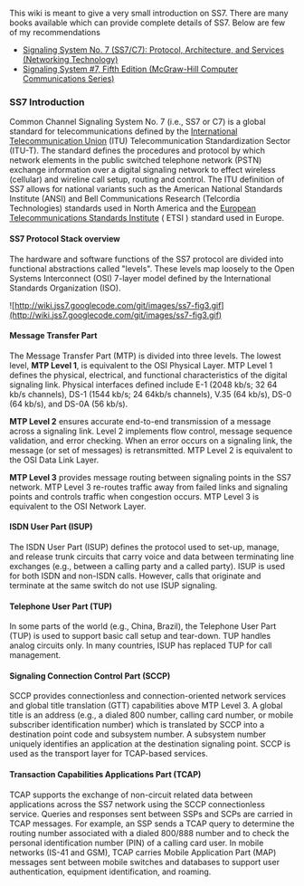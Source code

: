 This wiki is meant to give a very small introduction on SS7. There are many books available which can provide complete details of SS7. Below are few of my recommendations
  * [Signaling System No. 7 (SS7/C7): Protocol, Architecture, and Services (Networking Technology)](http://www.amazon.com/Signaling-System-No-SS7-Architecture/dp/1587050404)
  * [Signaling System #7, Fifth Edition (McGraw-Hill Computer Communications Series)](http://www.amazon.com/Signaling-System-McGraw-Hill-Computer-Communications/dp/007146879X/ref=sr_1_1?s=books&ie=UTF8&qid=1339062422&sr=1-1)

### SS7 Introduction ###
Common Channel Signaling System No. 7 (i.e., SS7 or C7) is a global standard for telecommunications defined by the [International Telecommunication Union](http://www.voip-info.org/wiki/view/ITU) (ITU) Telecommunication Standardization Sector (ITU-T). The standard defines the procedures and protocol by which network elements in the public switched telephone network (PSTN) exchange information over a digital signaling network to effect wireless (cellular) and wireline call setup, routing and control. The ITU definition of SS7 allows for national variants such as the American National Standards Institute (ANSI) and Bell Communications Research (Telcordia Technologies) standards used in North America and the [European Telecommunications Standards Institute](http://www.voip-info.org/wiki/view/ETSI) ( ETSI ) standard used in Europe.


#### SS7 Protocol Stack overview ####
The hardware and software functions of the SS7 protocol are divided into functional abstractions called "levels". These levels map loosely to the Open Systems Interconnect (OSI) 7-layer model defined by the International Standards Organization (ISO).

![http://wiki.jss7.googlecode.com/git/images/ss7-fig3.gif](http://wiki.jss7.googlecode.com/git/images/ss7-fig3.gif)


#### Message Transfer Part ####
The Message Transfer Part (MTP) is divided into three levels. The lowest level, **MTP Level 1**, is equivalent to the OSI Physical Layer. MTP Level 1 defines the physical, electrical, and functional characteristics of the digital signaling link. Physical interfaces defined include E-1 (2048 kb/s; 32 64 kb/s channels), DS-1 (1544 kb/s; 24 64kb/s channels), V.35 (64 kb/s), DS-0 (64 kb/s), and DS-0A (56 kb/s).

**MTP Level 2** ensures accurate end-to-end transmission of a message across a signaling link. Level 2 implements flow control, message sequence validation, and error checking. When an error occurs on a signaling link, the message (or set of messages) is retransmitted. MTP Level 2 is equivalent to the OSI Data Link Layer.

**MTP Level 3** provides message routing between signaling points in the SS7 network. MTP Level 3 re-routes traffic away from failed links and signaling points and controls traffic when congestion occurs. MTP Level 3 is equivalent to the OSI Network Layer.


#### ISDN User Part (ISUP) ####
The ISDN User Part (ISUP) defines the protocol used to set-up, manage, and release trunk circuits that carry voice and data between terminating line exchanges (e.g., between a calling party and a called party). ISUP is used for both ISDN and non-ISDN calls. However, calls that originate and terminate at the same switch do not use ISUP signaling.


#### Telephone User Part (TUP) ####
In some parts of the world (e.g., China, Brazil), the Telephone User Part (TUP) is used to support basic call setup and tear-down. TUP handles analog circuits only. In many countries, ISUP has replaced TUP for call management.


#### Signaling Connection Control Part (SCCP) ####
SCCP provides connectionless and connection-oriented network services and global title translation (GTT) capabilities above MTP Level 3. A global title is an address (e.g., a dialed 800 number, calling card number, or mobile subscriber identification number) which is translated by SCCP into a destination point code and subsystem number. A subsystem number uniquely identifies an application at the destination signaling point. SCCP is used as the transport layer for TCAP-based services.


#### Transaction Capabilities Applications Part (TCAP) ####
TCAP supports the exchange of non-circuit related data between applications across the SS7 network using the SCCP connectionless service. Queries and responses sent between SSPs and SCPs are carried in TCAP messages. For example, an SSP sends a TCAP query to determine the routing number associated with a dialed 800/888 number and to check the personal identification number (PIN) of a calling card user. In mobile networks (IS-41 and GSM), TCAP carries Mobile Application Part (MAP) messages sent between mobile switches and databases to support user authentication, equipment identification, and roaming.
